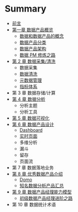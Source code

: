 # Summary

* [前言](README.md)
* [第一章 数据产品概览](di-yi-zhang-shu-ju-chan-pin-gai-lan.md)
  * [数据和数据产品的概念](di-yi-zhang-shu-ju-chan-pin-gai-lan/shu-ju-he-shu-ju-chan-pin-de-gai-nian.md)
  * [数据产品分类](di-yi-zhang-shu-ju-chan-pin-gai-lan/shu-ju-chan-pin-fen-lei.md)
  * [数据产品架构](di-yi-zhang-shu-ju-chan-pin-gai-lan/shu-ju-chan-pin-jia-gou.md)
  * [数据 PM 修炼之路](di-yi-zhang-shu-ju-chan-pin-gai-lan/shu-ju-chan-pin-xiu-lian-zhi-lu.md)
* [第 2 章 数据采集/清洗](di-2-zhang-shu-ju-cai-96c6-qing-xi.md)
  * 数据采集
  * [数据清洗](di-2-zhang-shu-ju-cai-96c6-qing-xi/shu-ju-qing-xi.md)
  * [元数据管理](di-2-zhang-shu-ju-cai-96c6-qing-xi/yuan-shu-ju-guan-li.md)
  * [指标体系](di-2-zhang-shu-ju-cai-96c6-qing-xi/zhi-biao-ti-xi.md)
* 第 3 章 数据存储/计算
* [第 4 章 数据分析](di-4-zhang-shu-ju-fen-xi.md)
  * 分析主题
  * 分析工具
* [第 5 章 数据可视化](di-5-zhang-shu-ju-ke-shi-hua.md)
* [第 6 章 数据产品设计](di-6-zhang-shu-ju-chan-pin-she-ji.md)
  * [Dashboard](dashboard-she-ji.md)
  * [实时页面](di-6-zhang-shu-ju-chan-pin-she-ji/shi-shi-ye-mian.md)
  * 多维分析
  * 漏斗
  * 留存
  * 页面流
* 第 7 章 数据落地业务
* [第 8 章 优秀数据产品介绍](di-8-zhang-you-xiu-shu-ju-chan-pin-jie-shao.md)
  * [Domo](di-8-zhang-you-xiu-shu-ju-chan-pin-jie-shao/domo.md)
  * [知名数据分析产品汇总](di-8-zhang-you-xiu-shu-ju-chan-pin-jie-shao/zhi-ming-shu-ju-chan-pin-hui-zong.md)
* [第 9 章 数据产品经理能力模型](di-9-zhang-shu-ju-chan-pin-jing-li-neng-li-mo-xing.md)
  * [初级数据产品经理进阶之路](di-9-zhang-shu-ju-chan-pin-jing-li-neng-li-mo-xing/chu-ji-shu-ju-chan-pin-jing-li-jin-jie-zhi-lu.md)
* 第 10 章 数据统计术语

